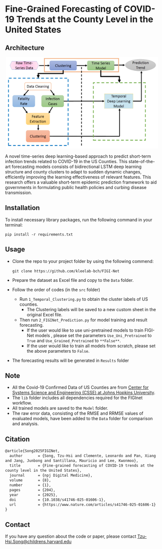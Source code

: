 # Fine-Grained Forecasting of COVID-19 Trends at the County Level in the United States

## Architecture
<p align="center">
    <img src=".\assets\Workflow.jpg" height="300" width="500">
</p>
A novel time-series deep learning-based approach to predict short-term infection trends related to COVID-19 in the US Counties. This state-of-the-art forecasting models consists of bidirectional LSTM deep learning structure and county clusters to adapt to sudden dynamic changes, efficiently improving the learning effectiveness of relevant features. This research offers a valuable short-term epidemic prediction framework to aid governments in formulating public health policies and curbing disease transmission.

## Installation
To install necessary library packages, run the following command in your terminal:
```
pip install -r requirements.txt
```

## Usage
* Clone the repo to your project folder by using the following commend:

    ``git clone https://github.com/kleelab-bch/FIGI-Net``


* Prepare the dataset as Excel file and copy to the ``Data`` folder. 
* Follow the order of codes (in the ``src`` folder)
  * Run ``1_Temporal_Clustering.py`` to obtain the cluster labels of US counties.
    * The Clustering labels will be saved to a new custom sheet in the original Excel file. 
  * Then run ``2_FIGINet_Prediction.py`` for model training and result forecasting.
    * If the user would like to use uni-pretrained models to train FIGI-Net models , please set the parameters ``Use_Uni_Pretrained`` to ``True`` and ``Use_Grained_Pretrained`` to ``**False**``.
    * If the user would like to train all models from scratch, please set the above parameters to ``False``.
* The forecasting results will be generated in ``Results`` folder 

## Note
- All the Covid-19 Confirmed Data of US Counties are from <a href="https://coronavirus.jhu.edu/">Center for Systems Science and Engineering (CSSE) at Johns Hopkins University</a>.
- The ``lib`` folder includes all dependencies required for the FIGInet workflow.
- All trained models are saved to the ``Model`` folder.
- The raw error data, consisting of the RMSE and RRMSE values of evaluated models, have been added to the ``Data`` folder for comparison and analysis.

## Citation
```
@article{Song2025FIGINet,
  author       = {Song, Tzu‑Hsi and Clemente, Leonardo and Pan, Xiang and Jang, Junbong and Santillana, Mauricio and Lee, Kwonmoo},
  title        = {Fine‑grained forecasting of COVID‑19 trends at the county level in the United States},
  journal      = {npj Digital Medicine},
  volume       = {8},
  number       = {1},
  pages        = {204},
  year         = {2025},
  doi          = {10.1038/s41746-025-01606-1},
  url          = {https://www.nature.com/articles/s41746-025-01606-1}
}
```
## Contact
If you have any question about the code or paper, please contact [Tzu-Hsi.Song@childrens.harvard.edu](mailto:Tzu-Hsi.Song@childrens.harvard.edu)
